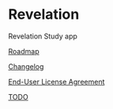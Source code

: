 # Revelation
Revelation Study app

[Roadmap](./_docs/ROADMAP.md)

[Changelog](./CHANGELOG.md)

[End-User License Agreement](./LICENSE)

[TODO](./_docs/TODO.md)